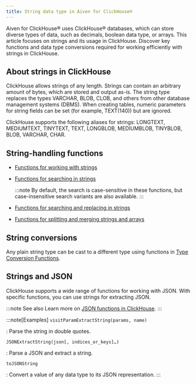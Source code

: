 ```yaml
---
title: String data type in Aiven for ClickHouse®
---
```


Aiven for ClickHouse® uses ClickHouse® databases, which can store
diverse types of data, such as decimals, boolean data type, or arrays.
This article focuses on strings and its usage in ClickHouse. Discover
key functions and data type conversions required for working efficiently
with strings in ClickHouse.

## About strings in ClickHouse

ClickHouse allows strings of any length. Strings can contain an
arbitrary amount of bytes, which are stored and output as-is. The string
type replaces the types VARCHAR, BLOB, CLOB, and others from other
database management systems (DBMS). When creating tables, numeric
parameters for string fields can be set (for example, TEXT(140)) but are
ignored.

ClickHouse supports the following aliases for strings: LONGTEXT,
MEDIUMTEXT, TINYTEXT, TEXT, LONGBLOB, MEDIUMBLOB, TINYBLOB, BLOB,
VARCHAR, CHAR.

## String-handling functions

-   [Functions for working with
    strings](https://clickhouse.com/docs/en/sql-reference/functions/string-functions/)

-   [Functions for searching in
    strings](https://clickhouse.com/docs/en/sql-reference/functions/string-search-functions)

    :::note
    By default, the search is case-sensitive in these functions, but
    case-insensitive search variants are also available.
    :::

-   [Functions for searching and replacing in
    strings](https://clickhouse.com/docs/en/sql-reference/functions/string-replace-functions)

-   [Functions for splitting and merging strings and
    arrays](https://clickhouse.com/docs/en/sql-reference/functions/splitting-merging-functions)

## String conversions

Any plain string type can be cast to a different type using functions in
[Type Conversion
Functions](https://clickhouse.com/docs/en/sql-reference/functions/type-conversion-functions).

## Strings and JSON

ClickHouse supports a wide range of functions for working with JSON.
With specific functions, you can use strings for extracting JSON.

:::note See also
Learn more on [JSON functions in
ClickHouse](https://clickhouse.com/docs/en/sql-reference/functions/json-functions/).
:::

:::note[Examples]
`visitParamExtractString(params, name)`

:   Parse the string in double quotes.

`JSONExtractString(json[, indices_or_keys]…)`

:   Parse a JSON and extract a string.

`toJSONString`

:   Convert a value of any data type to its JSON representation.
:::
